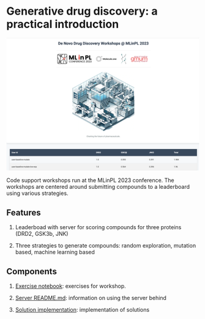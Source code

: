 # Generative drug discovery: a practical introduction

<p align="center">
<img src="assets/leaderboard.png" alt="isolated" width="600"/>
</p>

Code support workshops run at the MLinPL 2023 conference. The workshops are centered around submitting
compounds to a leaderboard using various strategies.

## Features

1. Leaderboad with server for scoring compounds for three proteins (DRD2, GSK3b, JNK)

2. Three strategies to generate compounds: random exploration, mutation based, machine learning based

## Components

1. [Exercise notebook](notebooks/MLinPL_23_Workshops.ipynb): exercises for workshop.

2. [Server README.md](server/README.MD): information on using the server behind

3. [Solution implementation](solutions): implementation of solutions